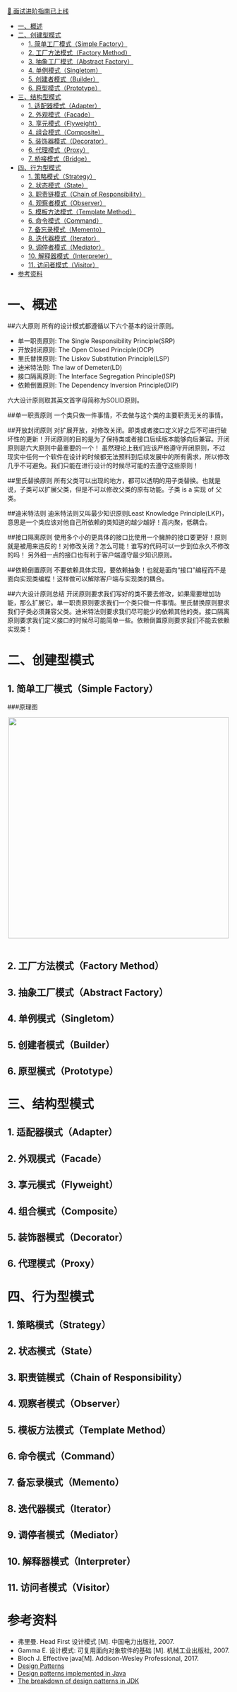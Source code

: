 [🎉 面试进阶指南已上线](https://xiaozhuanlan.com/CyC2018)
<!-- GFM-TOC -->
* [一、概述](#一概述)
* [二、创建型模式](#二创建型模式)
    * [1. 简单工厂模式（Simple Factory）](#1-单例singleton)
    * [2. 工厂方法模式（Factory Method）](#2-简单工厂simple-factory)
    * [3. 抽象工厂模式（Abstract Factory）](#3-工厂方法factory-method)
    * [4. 单例模式（Singletom）](#4-抽象工厂abstract-factory)
    * [5. 创建者模式（Builder）](#5-生成器builder)
    * [6. 原型模式（Prototype）](#6-原型模式prototype)
* [三、结构型模式](#四结构型)
    * [1. 适配器模式（Adapter）](#1-适配器adapter)
    * [2. 外观模式（Facade）](#2-桥接bridge)
    * [3. 享元模式（Flyweight）](#3-组合composite)
    * [4. 组合模式（Composite）](#4-装饰decorator)
    * [5. 装饰器模式（Decorator）](#5-外观facade)
    * [6. 代理模式（Proxy）](#6-享元flyweight)
    * [7. 桥接模式（Bridge）](#7-代理proxy)
* [四、行为型模式](#三行为型)
    * [1. 策略模式（Strategy）](#1-责任链chain-of-responsibility)
    * [2. 状态模式（State）](#2-命令command)
    * [3. 职责链模式（Chain of Responsibility）](#3-解释器interpreter)
    * [4. 观察者模式（Observer）](#4-迭代器iterator)
    * [5. 模板方法模式（Template Method）](#5-中介者mediator)
    * [6. 命令模式（Command）](#6-备忘录memento)
    * [7. 备忘录模式（Memento）](#7-观察者observer)
    * [8. 迭代器模式（Iterator）](#8-状态state)
    * [9. 调停者模式（Mediator）](#9-策略strategy)
    * [10. 解释器模式（Interpreter）](#10-模板方法template-method)
    * [11. 访问者模式（Visitor）](#11-访问者visitor)
* [参考资料](#参考资料)
<!-- GFM-TOC -->

# 一、概述

##六大原则 
所有的设计模式都遵循以下六个基本的设计原则。 

* 单一职责原则: The Single Responsibility Principle(SRP) 
* 开放封闭原则: The Open Closed Principle(OCP) 
* 里氏替换原则: The Liskov Substitution Principle(LSP) 
* 迪米特法则: The law of Demeter(LD) 
* 接口隔离原则: The Interface Segregation Principle(ISP) 
* 依赖倒置原则: The Dependency Inversion Principle(DIP) 

六大设计原则取其英文首字母简称为SOLID原则。 

##单一职责原则 
一个类只做一件事情，不去做与这个类的主要职责无关的事情。
 
##开放封闭原则 
对扩展开放，对修改关闭。即类或者接口定义好之后不可进行破坏性的更新！开闭原则的目的是为了保持类或者接口后续版本能够向后兼容。开闭原则是六大原则中最重要的一个！ 虽然理论上我们应该严格遵守开闭原则，不过现实中任何一个软件在设计的时候都无法预料到后续发展中的所有需求，所以修改几乎不可避免。我们只能在进行设计的时候尽可能的去遵守这些原则！ 

##里氏替换原则 
所有父类可以出现的地方，都可以透明的用子类替换。也就是说，子类可以扩展父类，但是不可以修改父类的原有功能。子类 is a 实现 of 父类。 

##迪米特法则 
迪米特法则又叫最少知识原则Least Knowledge Principle(LKP)，意思是一个类应该对他自己所依赖的类知道的越少越好！高内聚，低耦合。 

##接口隔离原则 
使用多个小的更具体的接口比使用一个臃肿的接口要更好！原则就是被用来违反的！对修改关闭？怎么可能！谁写的代码可以一步到位永久不修改的吗！ 另外细一点的接口也有利于客户端遵守最少知识原则。 

##依赖倒置原则 
不要依赖具体实现，要依赖抽象！也就是面向“接口”编程而不是面向实现类编程！这样做可以解除客户端与实现类的耦合。 

##六大设计原则总结 
开闭原则要求我们写好的类不要去修改，如果需要增加功能，那么扩展它。单一职责原则要求我们一个类只做一件事情。里氏替换原则要求我们子类必须兼容父类。迪米特法则要求我们尽可能少的依赖其他的类。接口隔离原则要求我们定义接口的时候尽可能简单一些。依赖倒置原则要求我们不能去依赖实现类！


# 二、创建型模式

## 1. 简单工厂模式（Simple Factory）

###原理图
<div align="center"> <img src="pics/design-pattern/1-简单工厂模式原理图.png" width="500"/> </div><br>

## 2. 工厂方法模式（Factory Method）

## 3. 抽象工厂模式（Abstract Factory）

## 4. 单例模式（Singletom）

## 5. 创建者模式（Builder）

## 6. 原型模式（Prototype）

# 三、结构型模式

## 1. 适配器模式（Adapter）

## 2. 外观模式（Facade）

## 3. 享元模式（Flyweight）

## 4. 组合模式（Composite）

## 5. 装饰器模式（Decorator）

## 6. 代理模式（Proxy）

# 四、行为型模式

## 1. 策略模式（Strategy）

## 2. 状态模式（State）

## 3. 职责链模式（Chain of Responsibility）

## 4. 观察者模式（Observer）

## 5. 模板方法模式（Template Method）

## 6. 命令模式（Command）

## 7. 备忘录模式（Memento）

## 8. 迭代器模式（Iterator）

## 9. 调停者模式（Mediator）

## 10. 解释器模式（Interpreter）

## 11. 访问者模式（Visitor）



# 参考资料

- 弗里曼. Head First 设计模式 [M]. 中国电力出版社, 2007.
- Gamma E. 设计模式: 可复用面向对象软件的基础 [M]. 机械工业出版社, 2007.
- Bloch J. Effective java[M]. Addison-Wesley Professional, 2017.
- [Design Patterns](http://www.oodesign.com/)
- [Design patterns implemented in Java](http://java-design-patterns.com/)
- [The breakdown of design patterns in JDK](http://www.programering.com/a/MTNxAzMwATY.html)
